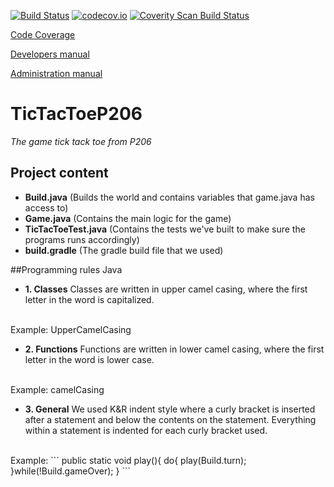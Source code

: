 [![Build Status](https://travis-ci.org/P-206/TicTacToeP206.svg?branch=master)](https://travis-ci.org/P-206/TicTacToeP206)
[![codecov.io](https://codecov.io/github/P-206/TicTacToeP206/coverage.svg?branch=master)](https://codecov.io/github/P-206/TicTacToeP206?branch=master)
<a href="https://scan.coverity.com/projects/p-206-tictactoep206">
  <img alt="Coverity Scan Build Status"
       src="https://scan.coverity.com/projects/6879/badge.svg"/></a>


<a href="https://codecov.io/github/P-206/TicTacToeP206">Code Coverage</a>

[Developers manual](docs/DeveloperManual.md)

[Administration manual](docs/AdministratorManual.md)

# TicTacToeP206
*The game tick tack toe from P206*

## Project content
- **Build.java** (Builds the world and contains variables that game.java has access to)
- **Game.java** (Contains the main logic for the game)
- **TicTacToeTest.java** (Contains the tests we've built to make sure the programs runs accordingly)
- **build.gradle** (The gradle build file that we used)

##Programming rules
Java

- **1. Classes**
Classes are written in upper camel casing, where the first letter in the word is capitalized.
<br />
Example: UpperCamelCasing

- **2. Functions**
Functions are written in lower camel casing, where the first letter in the word is lower case.
<br />
Example: camelCasing

- **3. General**
We used K&R indent style where a curly bracket is inserted after a statement and below the contents on the statement. Everything within a statement is indented for each curly bracket used.

<br />
Example:
```
public static void play(){
	do{	
		play(Build.turn);		
	}while(!Build.gameOver);	
}
```

